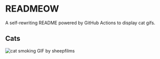 # READMEOW

A self-rewriting README powered by GitHub Actions to display cat gifs.

## Cats

![cat smoking GIF by sheepfilms](https://media3.giphy.com/media/l0ExdMHUDKteztyfe/200.gif?cid=9acd02danir8fdspw8zbh0cqdpz9usos1pd8ei6g04tp7st2&ep=v1_gifs_search&rid=200.gif&ct=g)
